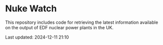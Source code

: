 # Nuke Watch

This repository includes code for retrieving the latest information available on the output of EDF nuclear power plants in the UK.

Last updated: 2024-12-11 21:10